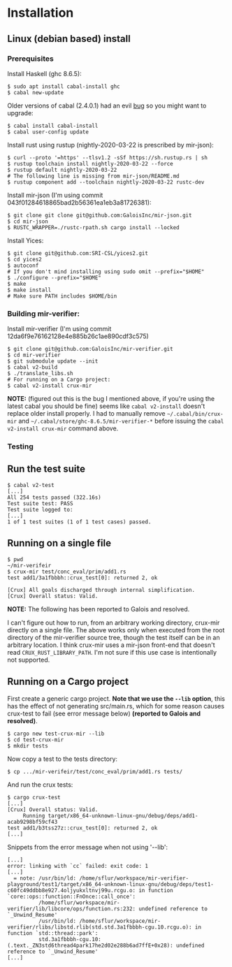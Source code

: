 # Installation

## Linux (debian based) install

### Prerequisites

Install Haskell (ghc 8.6.5):

``` shell
$ sudo apt install cabal-install ghc
$ cabal new-update
```

Older versions of cabal (2.4.0.1) had an evil
[bug](https://github.com/haskell/cabal/issues/5491) so you might want to
upgrade:

``` shell
$ cabal install cabal-install
$ cabal user-config update
```

Install rust using rustup (nightly-2020-03-22 is prescribed by mir-json):

``` shell
$ curl --proto '=https' --tlsv1.2 -sSf https://sh.rustup.rs | sh
$ rustup toolchain install nightly-2020-03-22 --force
$ rustup default nightly-2020-03-22
# The following line is missing from mir-json/README.md
$ rustup component add --toolchain nightly-2020-03-22 rustc-dev
```

Install mir-json (I'm using commit 043f01284618865bad2b56361ea1eb3a81726381):

``` shell
$ git clone git clone git@github.com:GaloisInc/mir-json.git
$ cd mir-json
$ RUSTC_WRAPPER=./rustc-rpath.sh cargo install --locked
```

Install Yices:

``` shell
$ git clone git@github.com:SRI-CSL/yices2.git
$ cd yices2
$ autoconf
# If you don't mind installing using sudo omit --prefix="$HOME"
$ ./configure --prefix="$HOME"
$ make
$ make install
# Make sure PATH includes $HOME/bin
```


### Building mir-verifier:

Install mir-verifier (I'm using commit 12da6f9e76162128e4e885b26c1ae890cdf3c575)
``` shell
$ git clone git@github.com:GaloisInc/mir-verifier.git
$ cd mir-verifier
$ git submodule update --init
$ cabal v2-build
$ ./translate_libs.sh
# For running on a Cargo project:
$ cabal v2-install crux-mir
```

**NOTE:** (figured out this is the bug I mentioned above, if you're using the
latest cabal you should be fine) seems like `cabal v2-install` doesn't replace
older install properly. I had to manually remove `~/.cabal/bin/crux-mir` and
`~/.cabal/store/ghc-8.6.5/mir-verifier-*` before issuing the `cabal v2-install
crux-mir` command above.

### Testing

## Run the test suite

``` shell
$ cabal v2-test
[...]
All 254 tests passed (322.16s)
Test suite test: PASS
Test suite logged to:
[...]
1 of 1 test suites (1 of 1 test cases) passed.
```

## Running on a single file

``` shell
$ pwd
~/mir-verifeir
$ crux-mir test/conc_eval/prim/add1.rs
test add1/3a1fbbbh::crux_test[0]: returned 2, ok

[Crux] All goals discharged through internal simplification.
[Crux] Overall status: Valid.
```

**NOTE:** The following has been reported to Galois and resolved.

I can't figure out how to run, from an arbitrary working directory, crux-mir directly on a single file.
The above works only when executed from the root directory of the mir-verifier source tree, though the test itself can be in an arbitrary location.
I think crux-mir uses a mir-json front-end that doesn't read `CRUX_RUST_LIBRARY_PATH`.
I'm not sure if this use case is intentionally not supported.

## Running on a Cargo project

First create a generic cargo project.  **Note that we use the `--lib` option**,
this has the effect of not generating src/main.rs, which for some reason causes
crux-test to fail (see error message below) **(reported to Galois and resolved)**.

``` shell
$ cargo new test-crux-mir --lib
$ cd test-crux-mir
$ mkdir tests
```

Now copy a test to the tests directory:

``` shell
$ cp .../mir-verifeir/test/conc_eval/prim/add1.rs tests/
```

And run the crux tests:

``` shell
$ cargo crux-test
[...]
[Crux] Overall status: Valid.
     Running target/x86_64-unknown-linux-gnu/debug/deps/add1-acab9298bf59cf43
test add1/b3tss27z::crux_test[0]: returned 2, ok
[...]
```

Snippets from the error message when not using '--lib':

``` shell
[...]
error: linking with `cc` failed: exit code: 1
[...]
  = note: /usr/bin/ld: /home/sflur/workspace/mir-verifier-playground/test1/target/x86_64-unknown-linux-gnu/debug/deps/test1-c60fc49ddbb8e927.4oljyukxltnvj99u.rcgu.o: in function `core::ops::function::FnOnce::call_once':
          /home/sflur/workspace/mir-verifier/lib/libcore/ops/function.rs:232: undefined reference to `_Unwind_Resume'
          /usr/bin/ld: /home/sflur/workspace/mir-verifier/rlibs/libstd.rlib(std.std.3a1fbbbh-cgu.10.rcgu.o): in function `std::thread::park':
          std.3a1fbbbh-cgu.10:(.text._ZN3std6thread4park17he2d02e288b6ad7ffE+0x28): undefined reference to `_Unwind_Resume'
[...]
```
